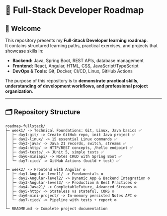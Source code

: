 # 🚀 Full-Stack Developer Roadmap

## 👋 Welcome
This repository presents my **Full-Stack Developer learning roadmap**.  
It contains structured learning paths, practical exercises, and projects that showcase skills in:

- **Backend:** Java, Spring Boot, REST APIs, database management
- **Frontend:** React, Angular, HTML, CSS, JavaScript/TypeScript
- **DevOps & Tools:** Git, Docker, CI/CD, Linux, GitHub Actions

The purpose of this repository is to **demonstrate practical skills, understanding of development workflows, and professional project organization**.

---

## 🗂 Repository Structure

```
roadmap-fullstack/
├─ week1/ -> Technical Foundations: Git, Linux, Java basics ✅
│  ├─ day1-git/ -> Create GitHub repo, init Java project ✅
│  ├─ day2-linux/ -> 15 essential Linux commands ✅
│  ├─ day3-java/ -> Java 21 records, switch, streams ✅
│  ├─ day4-http/ -> HTTP/REST concepts, /hello endpoint ✅
│  ├─ day5-tests/ -> JUnit 5, simple tests ✅
│  ├─ day6-miniapi/ -> Notes CRUD with Spring Boot ✅
│  └─ day7-cicd/ -> GitHub Actions (build + test) ✅
│
├─ week2/ -> Frontend with Angular ⚙️
│  ├─ day1-Angular-level1/ -> Fundamentals ⚙️
│  ├─ day2-Angular-level2/ -> Dynamic App & Backend Integration ⚙️
│  ├─ day3-Angular-level3/ -> Production & Best Practices ⚙️
│  ├─ day4-Java21/ -> CompletableFuture, Advanced Streams ⚙️
│  ├─ day5-http/ -> Stateless vs stateful, CORS ⚙️
│  ├─ day6-mini-project/ -> In-memory persisted Notes API ⚙️
│  └─ day7-cicd/ -> Pipeline with tests + report ⚙️
│
└─ README.md -> Complete project documentation

```